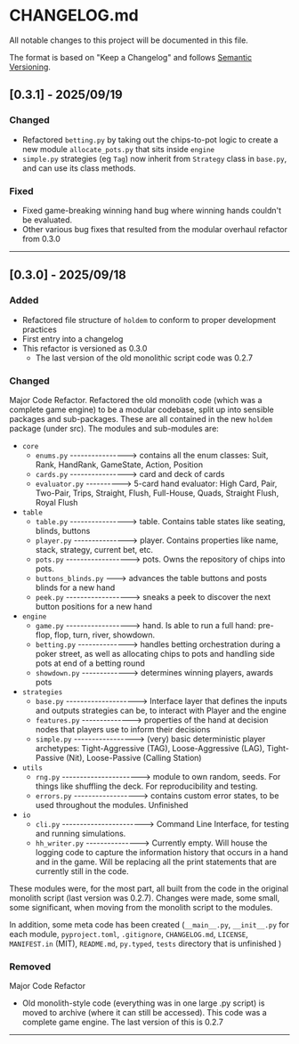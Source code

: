 # CHANGELOG.md

All notable changes to this project will be documented in this file.

The format is based on "Keep a Changelog" and follows [Semantic Versioning](https://semver.org/).

## [0.3.1] - 2025/09/19

### Changed
- Refactored `betting.py` by taking out the chips-to-pot logic to create a new module `allocate_pots.py` that sits inside `engine`
- `simple.py` strategies (eg `Tag`) now inherit from `Strategy` class in `base.py`, and can use its class methods.

### Fixed
- Fixed game-breaking winning hand bug where winning hands couldn't be evaluated.
- Other various bug fixes that resulted from the modular overhaul refactor from 0.3.0

---

## [0.3.0] - 2025/09/18
### Added
- Refactored file structure of `holdem` to conform to proper development practices
- First entry into a changelog
- This refactor is versioned as 0.3.0
  - The last version of the old monolithic script code was 0.2.7

### Changed
Major Code Refactor. Refactored the old monolith code (which was a complete game engine) to be a modular codebase, split up into sensible packages and sub-packages. These are all contained in the new `holdem` package (under src). The modules and sub-modules are:
- `core`
  - `enums.py` ----------------> contains all the enum classes: Suit, Rank, HandRank, GameState, Action, Position
  - `cards.py` ----------------> card and deck of cards
  - `evaluator.py` ----------> 5-card hand evaluator: High Card, Pair, Two-Pair, Trips, Straight, Flush, Full-House, Quads, Straight Flush, Royal Flush
- `table`
  - `table.py` ----------------> table. Contains table states like seating, blinds, buttons
  - `player.py` ---------------> player. Contains properties like name, stack, strategy, current bet, etc.
  - `pots.py` ------------------> pots. Owns the repository of chips into pots.
  - `buttons_blinds.py` ---> advances the table buttons and posts blinds for a new hand
  - `peek.py` ------------------> sneaks a peek to discover the next button positions for a new hand
- `engine`
  - `game.py`  ------------------> hand. Is able to run a full hand: pre-flop, flop, turn, river, showdown.
  - `betting.py` --------------> handles betting orchestration during a poker street, as well as allocating chips to pots and handling side pots at end of a betting round
  - `showdown.py` -------------> determines winning players, awards pots
- `strategies`
  - `base.py` --------------------> Interface layer that defines the inputs and outputs strategies can be, to interact with Player and the engine
  - `features.py` --------------> properties of the hand at decision nodes that players use to inform their decisions
  - `simple.py` -----------------> (very) basic deterministic player archetypes: Tight-Aggressive (TAG), Loose-Aggressive (LAG), Tight-Passive (Nit), Loose-Passive (Calling Station) 
- `utils`
  - `rng.py` ----------------------> module to own random, seeds. For things like shuffling the deck. For reproducibility and testing.
  - `errors.py` ------------------> contains custom error states, to be used throughout the modules. Unfinished
- `io`
  - `cli.py` -----------------------> Command Line Interface, for testing and running simulations.
  - `hh_writer.py` ---------------> Currently empty. Will house the logging code to capture the information history that occurs in a hand and in the game. Will be replacing all the print statements that are currently still in the code.

These modules were, for the most part, all built from the code in the original monolith script (last version was 0.2.7). Changes were made, some small, some significant, when moving from the monolith script to the modules.

In addition, some meta code has been created (`__main__.py`, `__init__.py` for each module, `pyproject.toml`, `.gitignore`, `CHANGELOG.md`, `LICENSE`, `MANIFEST.in` (MIT), `README.md`, `py.typed`, `tests` directory that is unfinished )

### Removed
Major Code Refactor
- Old monolith-style code (everything was in one large .py script) is moved to archive (where it can still be accessed). This code was a complete game engine. The last version of this is 0.2.7

---